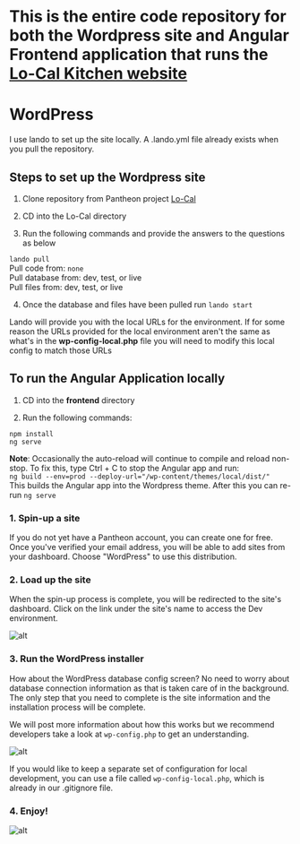 # This is the entire code repository for both the Wordpress site and Angular Frontend application that runs the [Lo-Cal Kitchen website](https://www.lo-calkitchen.com)

# WordPress

I use lando to set up the site locally. A .lando.yml file already exists when you pull the repository.

## Steps to set up the Wordpress site

1. Clone repository from Pantheon project [Lo-Cal](https://dashboard.pantheon.io/sites/8645f154-c3a6-4a8c-b026-286e0cb3166d#dev/code)

2. CD into the Lo-Cal directory

3. Run the following commands and provide the answers to the questions as below

`lando pull`  
Pull code from: `none`  
Pull database from: dev, test, or live  
Pull files from: dev, test, or live  

4. Once the database and files have been pulled run `lando start`  

Lando will provide you with the local URLs for the environment. If for some reason the URLs provided for the local environment aren't the same as what's in the **wp-config-local.php** file you will need to modify this local config to match those URLs

## To run the Angular Application locally

1. CD into the **frontend** directory

2. Run the following commands:

`npm install`  
`ng serve`

**Note**: Occasionally the auto-reload will continue to compile and reload non-stop. To fix this, type Ctrl + C to stop the Angular app and run:  
`ng build --env=prod --deploy-url="/wp-content/themes/local/dist/"`  
This builds the Angular app into the Wordpress theme. After this you can re-run `ng serve`

### 1. Spin-up a site

If you do not yet have a Pantheon account, you can create one for free. Once you've verified your email address, you will be able to add sites from your dashboard. Choose "WordPress" to use this distribution.

### 2. Load up the site

When the spin-up process is complete, you will be redirected to the site's dashboard. Click on the link under the site's name to access the Dev environment.

![alt](http://i.imgur.com/2wjCj9j.png?1, '')

### 3. Run the WordPress installer

How about the WordPress database config screen? No need to worry about database connection information as that is taken care of in the background. The only step that you need to complete is the site information and the installation process will be complete.

We will post more information about how this works but we recommend developers take a look at `wp-config.php` to get an understanding.

![alt](http://i.imgur.com/4EOcqYN.png, '')

If you would like to keep a separate set of configuration for local development, you can use a file called `wp-config-local.php`, which is already in our .gitignore file.

### 4. Enjoy!

![alt](http://i.imgur.com/fzIeQBP.png, '')

